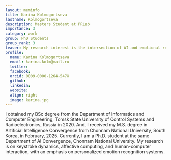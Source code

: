 ```yaml
---
layout: meminfo
title: Karina Kolmogortseva 
lastname: Kolmogortseva
description: Masters Student at PRLab
importance: 3
category: work
group: PhD Students
group_rank: 3
teaser: My research interest is the intersection of AI and emotional recognition, with a strong focus on improving public well-being...
profile:
  name: Karina Kolmogortseva
  email: karina.kolm@mail.ru
  twitter:
  facebook:
  orcid: 0009-0000-1264-547X
  github:
  linkedin:
  website:
  align: right
  image: karina.jpg
---
```



I obtained my BSc degree from the Department of Informatics and Computer Engineering, Tomsk State University of Control Systems and Radioelectronics, Russia in 2020.
And, I received my M.S. degree in Artificial Intelligence Convergence from Chonnam National University, South Korea, in February, 2025. Currently, I am a Ph.D. student at the same Department of AI Convergence, Chonnam National University. My research is on keystroke dynamics, affective computing, and human-computer interaction, with an emphasis on personalized emotion recognition systems.



<!--stackedit_data:
eyJoaXN0b3J5IjpbLTExMDk4MzMyMzZdfQ==
-->
